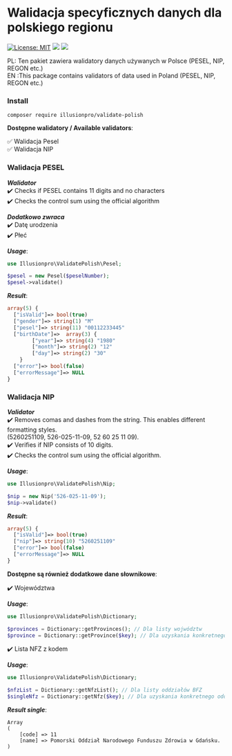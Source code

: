 # Walidacja specyficznych danych dla polskiego regionu

[![License: MIT](https://img.shields.io/badge/License-MIT-yellow.svg)](https://opensource.org/licenses/MIT)
![](https://img.shields.io/github/release/illusionpro/validator.svg)
![](https://img.shields.io/packagist/dt/illusionpro/validator.svg?label=packagist%20downloads)

PL: Ten pakiet zawiera walidatory danych używanych w Polsce (PESEL, NIP, REGON etc.)  
EN :This package contains validators of data used in Poland (PESEL, NIP, REGON etc.)  

### Install
```
composer require illusionpro/validate-polish
```  

**Dostępne walidatory / Available validators**:

:white_check_mark: Walidacja Pesel
<br/>:white_check_mark: Walidacja NIP

### Walidacja PESEL

***Walidator***
<br/>:heavy_check_mark: Checks if PESEL contains 11 digits and no characters
<br/>:heavy_check_mark: Checks the control sum using the official algorithm

***Dodatkowo zwraca***
<br/>:heavy_check_mark: Datę urodzenia
<br/>:heavy_check_mark: Płeć

***Usage***:
```php
use Illusionpro\ValidatePolish\Pesel;  

$pesel = new Pesel($peselNumber);
$pesel->validate()
```
***Result***:
```php
array(5) {
  ["isValid"]=> bool(true)
  ["gender"]=> string(1) "M"
  ["pesel"]=> string(11) "00112233445"
  ["birthDate"]=>  array(3) {
        ["year"]=> string(4) "1980"
        ["month"]=> string(2) "12"
        ["day"]=> string(2) "30"
    }
  ["error"]=> bool(false)
  ["errorMessage"]=> NULL
}
```  

### Walidacja NIP  

***Validator***
<br/>:heavy_check_mark: Removes comas and dashes from the string. This enables different formatting styles.<br/>(5260251109, 526-025-11-09, 52 60 25 11 09).
<br/>:heavy_check_mark: Verifies if NIP consists of 10 digits. 
<br/>:heavy_check_mark: Checks the control sum using the official algorithm.

***Usage***:
```php
use Illusionpro\ValidatePolish\Nip;  

$nip = new Nip('526-025-11-09');
$nip->validate()
```
***Result***:
```php
array(5) {
  ["isValid"]=> bool(true)
  ["nip"]=> string(10) "5260251109"
  ["error"]=> bool(false)
  ["errorMessage"]=> NULL
}
```  

**Dostępne są również dodatkowe dane słownikowe**:  

:heavy_check_mark: Województwa

***Usage***:
```php
use Illusionpro\ValidatePolish\Dictionary;  

$provinces = Dictionary::getProvinces(); // Dla listy wojwództw
$province = Dictionary::getProvince($key); // Dla uzyskania konkretnego województwa na podstawie klucza z tablicy 
```

:heavy_check_mark: Lista NFZ z kodem

***Usage***:
```php
use Illusionpro\ValidatePolish\Dictionary;  

$nfzList = Dictionary::getNfzList(); // Dla listy oddziałów BFZ
$singleNfz = Dictionary::getNfz($key); // Dla uzyskania konkretnego oddziału NFZ 
```

***Result single***:
```
Array
(
    [code] => 11
    [name] => Pomorski Oddział Narodowego Funduszu Zdrowia w Gdańsku.
)
```

